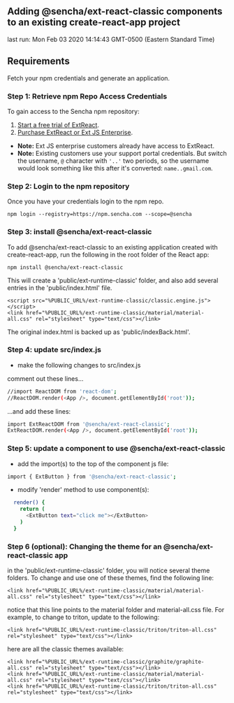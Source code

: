 ## Adding @sencha/ext-react-classic components to an existing create-react-app project

last run: Mon Feb 03 2020 14:14:43 GMT-0500 (Eastern Standard Time)

## Requirements
Fetch your npm credentials and generate an application.

### Step 1: Retrieve npm Repo Access Credentials
To gain access to the Sencha npm repository:

1. [Start a free trial of ExtReact](https://www.sencha.com/products/extreact/evaluate/).
2. [Purchase ExtReact or Ext JS Enterprise](https://www.sencha.com/store/).

* **Note:** Ext JS enterprise customers already have access to ExtReact.
* **Note:** Existing customers use your support portal credentials. But switch the username, `@` character with `'..'` two periods, so the username would look something like this after it's converted: `name..gmail.com`.

### Step 2: Login to the npm repository
Once you have your credentials login to the npm repo.

```
npm login --registry=https://npm.sencha.com --scope=@sencha
```

### Step 3: install @sencha/ext-react-classic

To add @sencha/ext-react-classic to an existing application created with create-react-app, run the following in the root folder of the React app:

```
npm install @sencha/ext-react-classic
```

This will create a 'public/ext-runtime-classic' folder, and also add several entries in the 'public/index.html'
file.

```
<script src="%PUBLIC_URL%/ext-runtime-classic/classic.engine.js"></script>
<link href="%PUBLIC_URL%/ext-runtime-classic/material/material-all.css" rel="stylesheet" type="text/css"></link>
```

The original index.html is backed up as 'public/indexBack.html'.

### Step 4: update src/index.js

- make the following changes to src/index.js

comment out these lines...

```sh
//import ReactDOM from 'react-dom';
//ReactDOM.render(<App />, document.getElementById('root'));
```

...and add these lines:

```sh
import ExtReactDOM from '@sencha/ext-react-classic';
ExtReactDOM.render(<App />, document.getElementById('root'));
```

### Step 5: update a component to use @sencha/ext-react-classic

- add the import(s) to the top of the component js file:

```sh
import { ExtButton } from '@sencha/ext-react-classic';
```

- modify 'render' method to use component(s):

```sh
  render() {
    return (
      <ExtButton text="click me"></ExtButton>
    )
  }
```

### Step 6 (optional): Changing the theme for an @sencha/ext-react-classic app

in the 'public/ext-runtime-classic' folder, you will notice several theme folders.  To change
and use one of these themes, find the following line:

```
<link href="%PUBLIC_URL%/ext-runtime-classic/material/material-all.css" rel="stylesheet" type="text/css"></link>
```

notice that this line points to the material folder and material-all.css file.  For example, to change to triton, update to the following:

```
<link href="%PUBLIC_URL%/ext-runtime-classic/triton/triton-all.css" rel="stylesheet" type="text/css"></link>
```


here are all the classic themes available:

```
<link href="%PUBLIC_URL%/ext-runtime-classic/graphite/graphite-all.css" rel="stylesheet" type="text/css"></link>
<link href="%PUBLIC_URL%/ext-runtime-classic/material/material-all.css" rel="stylesheet" type="text/css"></link>
<link href="%PUBLIC_URL%/ext-runtime-classic/triton/triton-all.css" rel="stylesheet" type="text/css"></link>
```


